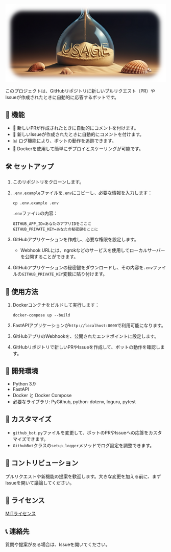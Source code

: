 ![](../../docs/usage/usage_02.png)

このプロジェクトは、GitHubリポジトリに新しいプルリクエスト（PR）やIssueが作成されたときに自動的に応答するボットです。

## 🌟 機能

- 🔔 新しいPRが作成されたときに自動的にコメントを付けます。
- 📝 新しいIssueが作成されたときに自動的にコメントを付けます。
- 📊 ログ機能により、ボットの動作を追跡できます。
- 🐳 Dockerを使用して簡単にデプロイとスケーリングが可能です。

## 🛠️ セットアップ

1. このリポジトリをクローンします。

2. `.env.example`ファイルを`.env`にコピーし、必要な情報を入力します：

   ```
   cp .env.example .env
   ```

   `.env`ファイルの内容：
   ```
   GITHUB_APP_ID=あなたのアプリIDをここに
   GITHUB_PRIVATE_KEY=あなたの秘密鍵をここに
   ```

3. GitHubアプリケーションを作成し、必要な権限を設定します。
   - Webhook URLには、ngrokなどのサービスを使用してローカルサーバーを公開することができます。

4. GitHubアプリケーションの秘密鍵をダウンロードし、その内容を`.env`ファイルの`GITHUB_PRIVATE_KEY`変数に貼り付けます。

## 🚀 使用方法

1. Dockerコンテナをビルドして実行します：

   ```
   docker-compose up --build
   ```

2. FastAPIアプリケーションが`http://localhost:8000`で利用可能になります。

3. GitHubアプリのWebhookを、公開されたエンドポイントに設定します。

4. GitHubリポジトリで新しいPRやIssueを作成して、ボットの動作を確認します。


## 🔧 開発環境

- Python 3.9
- FastAPI
- Docker と Docker Compose
- 必要なライブラリ: PyGithub, python-dotenv, loguru, pytest

## 🎨 カスタマイズ

- `github_bot.py`ファイルを変更して、ボットのPRやIssueへの応答をカスタマイズできます。
- `GithubBot`クラスの`setup_logger`メソッドでログ設定を調整できます。

## 🤝 コントリビューション

プルリクエストや新機能の提案を歓迎します。大きな変更を加える前に、まずIssueを開いて議論してください。

## 📄 ライセンス

[MITライセンス](LICENSE)

## 📞 連絡先

質問や提案がある場合は、Issueを開いてください。
